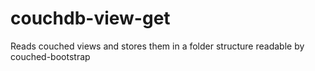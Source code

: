 # couchdb-view-get
Reads couched views and stores them in a folder structure readable by couched-bootstrap
